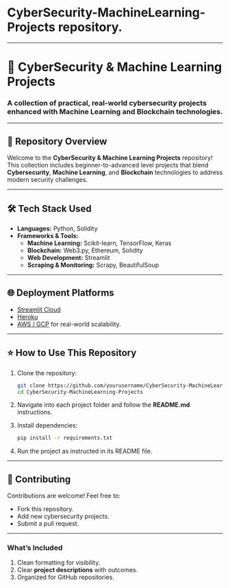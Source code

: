 # **CyberSecurity-MachineLearning-Projects** repository.
---

# 🔐 **CyberSecurity & Machine Learning Projects**  
### A collection of practical, real-world cybersecurity projects enhanced with Machine Learning and Blockchain technologies.  

---

## 🚀 **Repository Overview**  
Welcome to the **CyberSecurity & Machine Learning Projects** repository! This collection includes beginner-to-advanced level projects that blend **Cybersecurity**, **Machine Learning**, and **Blockchain** technologies to address modern security challenges.  

---

## 🛠️ **Tech Stack Used**  
- **Languages:** Python, Solidity  
- **Frameworks & Tools:**  
  - **Machine Learning:** Scikit-learn, TensorFlow, Keras  
  - **Blockchain:** Web3.py, Ethereum, Solidity  
  - **Web Development:** Streamlit  
  - **Scraping & Monitoring:** Scrapy, BeautifulSoup  

---

## 🌐 **Deployment Platforms**  
- [Streamlit Cloud](https://streamlit.io/cloud)  
- [Heroku](https://www.heroku.com)  
- [AWS / GCP](https://aws.amazon.com) for real-world scalability.  

---

## ⭐ **How to Use This Repository**  
1. Clone the repository:  
   ```bash
   git clone https://github.com/yourusername/CyberSecurity-MachineLearning-Projects.git
   cd CyberSecurity-MachineLearning-Projects
   ```  

2. Navigate into each project folder and follow the **README.md** instructions.  

3. Install dependencies:  
   ```bash
   pip install -r requirements.txt
   ```  

4. Run the project as instructed in its README file.  

---

## 🤝 **Contributing**  
Contributions are welcome! Feel free to:  
- Fork this repository.  
- Add new cybersecurity projects.  
- Submit a pull request.  

---

### **What’s Included**  
1. Clean formatting for visibility.  
2. Clear **project descriptions** with outcomes.  
3. Organized for GitHub repositories.  